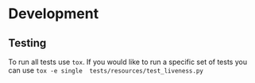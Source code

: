 # Development
## Testing
To run all tests use `tox`. If you would like to run a specific set of tests you can use `tox -e single 
tests/resources/test_liveness.py`